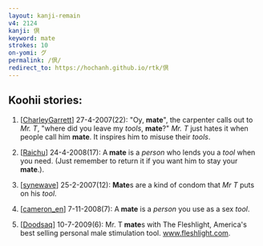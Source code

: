 ```yaml
---
layout: kanji-remain
v4: 2124
kanji: 倶
keyword: mate
strokes: 10
on-yomi: グ
permalink: /倶/
redirect_to: https://hochanh.github.io/rtk/倶
---
```


## Koohii stories: 

1) [<a href="http://kanji.koohii.com/profile/CharleyGarrett">CharleyGarrett</a>] 27-4-2007(22): &quot;Oy, <strong>mate</strong>&quot;, the carpenter calls out to <em>Mr. T</em>, &quot;where did you leave my <em>tools</em>, <strong>mate</strong>?&quot; <em>Mr. T</em> just hates it when people call him <strong>mate</strong>. It inspires him to misuse their <em>tools</em>.

2) [<a href="http://kanji.koohii.com/profile/Raichu">Raichu</a>] 24-4-2008(17): A<strong> mate</strong> is a <em>person</em> who lends you a <em>tool</em> when you need. (Just remember to return it if you want him to stay your<strong> mate</strong>.).

3) [<a href="http://kanji.koohii.com/profile/synewave">synewave</a>] 25-2-2007(12): <strong>Mate</strong>s are a kind of condom that <em>Mr T</em> puts on his <em>tool</em>.

4) [<a href="http://kanji.koohii.com/profile/cameron_en">cameron_en</a>] 7-11-2008(7): A<strong> mate</strong> is a <em>person</em> you use as a sex <em>tool</em>.

5) [<a href="http://kanji.koohii.com/profile/Doodsaq">Doodsaq</a>] 10-7-2009(6): Mr. T<strong> mate</strong>s with The Fleshlight, America&#039;s best selling personal male stimulation tool. www.fleshlight.com.

